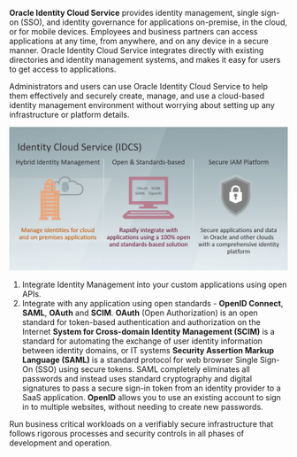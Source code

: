 **Oracle Identity Cloud Service** provides identity management, single sign-on (SSO), and identity governance for applications on-premise, in the cloud, or for mobile devices. Employees and business partners can access applications at any time, from anywhere, and on any device in a secure manner. Oracle Identity Cloud Service integrates directly with existing directories and identity management systems, and makes it easy for users to get access to applications. 

Administrators and users can use Oracle Identity Cloud Service to help them effectively and securely create, manage, and use a cloud-based identity management environment without worrying about setting up any infrastructure or platform details.

![IDCS](https://github.com/saschahsp/guides_workshops/blob/master/IDCS/img/idcs_1.png)
1. Integrate Identity Management into your custom applications using open APIs.
2. Integrate with any application using open standards - **OpenID Connect**, **SAML**, **OAuth** and **SCIM**.
   **OAuth** (Open Authorization) is an open standard for token-based authentication and authorization on the Internet
   **System for Cross-domain Identity Management (SCIM)** is a standard for automating the exchange of user identity information between identity domains, or IT systems
   **Security Assertion Markup Language (SAML)** is a standard protocol for web browser Single Sign-On (SSO) using secure tokens. SAML completely eliminates all passwords and instead uses standard cryptography and digital signatures            to pass a secure sign-in token from an identity provider to a SaaS application.
   **OpenID** allows you to use an existing account to sign in to multiple websites, without needing to create new passwords.

Run business critical workloads on a verifiably secure infrastructure that follows rigorous processes and security controls in all phases of development and operation. 
